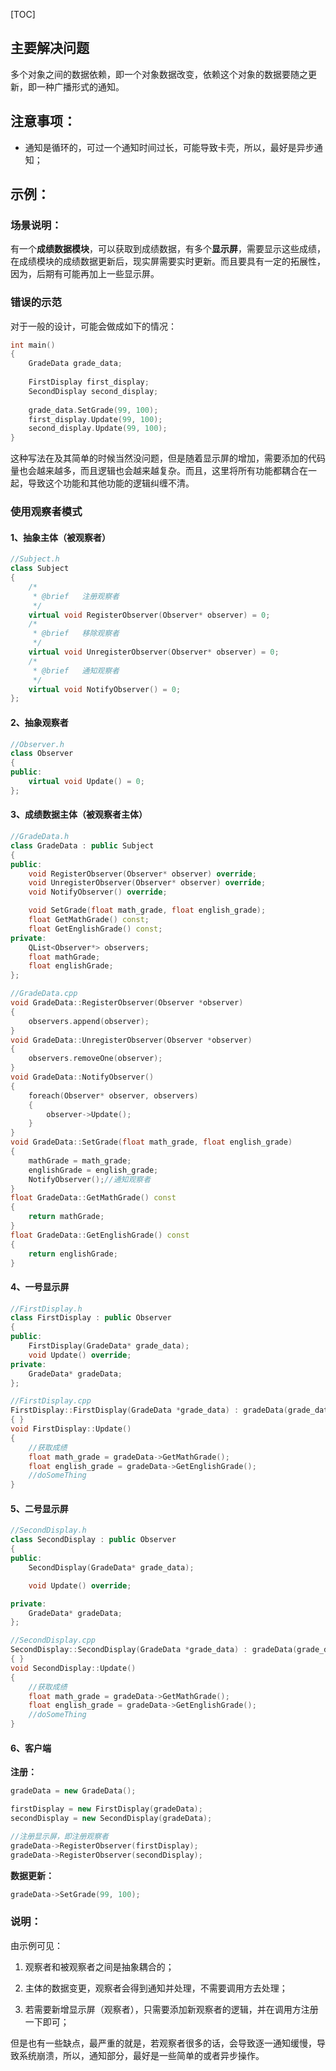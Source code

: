 [TOC]

## 主要解决问题

多个对象之间的数据依赖，即一个对象数据改变，依赖这个对象的数据要随之更新，即一种广播形式的通知。

## 注意事项：

- 通知是循环的，可过一个通知时间过长，可能导致卡壳，所以，最好是异步通知；

## 示例：

### 场景说明：

有一个**成绩数据模块**，可以获取到成绩数据，有多个**显示屏**，需要显示这些成绩，在成绩模块的成绩数据更新后，现实屏需要实时更新。而且要具有一定的拓展性，因为，后期有可能再加上一些显示屏。

### 错误的示范

对于一般的设计，可能会做成如下的情况：

```c++
int main()
{
    GradeData grade_data;
    
    FirstDisplay first_display;
    SecondDisplay second_display;
    
    grade_data.SetGrade(99, 100);
    first_display.Update(99, 100);
    second_display.Update(99, 100);
}
```

这种写法在及其简单的时候当然没问题，但是随着显示屏的增加，需要添加的代码量也会越来越多，而且逻辑也会越来越复杂。而且，这里将所有功能都耦合在一起，导致这个功能和其他功能的逻辑纠缠不清。

### 使用观察者模式

#### 1、抽象主体（被观察者）

```c++
//Subject.h
class Subject
{
    /*
     * @brief   注册观察者
     */
    virtual void RegisterObserver(Observer* observer) = 0;
    /*
     * @brief   移除观察者
     */
    virtual void UnregisterObserver(Observer* observer) = 0;
    /*
     * @brief   通知观察者
     */
    virtual void NotifyObserver() = 0;
};
```

#### 2、抽象观察者

```c++
//Observer.h
class Observer
{
public:
    virtual void Update() = 0;
};
```

#### 3、成绩数据主体（被观察者主体）

```c++
//GradeData.h
class GradeData : public Subject
{
public:
    void RegisterObserver(Observer* observer) override;
    void UnregisterObserver(Observer* observer) override;
    void NotifyObserver() override;

    void SetGrade(float math_grade, float english_grade);
    float GetMathGrade() const;
    float GetEnglishGrade() const;
private:
    QList<Observer*> observers;
    float mathGrade;
    float englishGrade;
};
```

```c++
//GradeData.cpp
void GradeData::RegisterObserver(Observer *observer)
{
    observers.append(observer);
}
void GradeData::UnregisterObserver(Observer *observer)
{
    observers.removeOne(observer);
}
void GradeData::NotifyObserver()
{
    foreach(Observer* observer, observers)
    {
        observer->Update();
    }
}
void GradeData::SetGrade(float math_grade, float english_grade)
{
    mathGrade = math_grade;
    englishGrade = english_grade;
    NotifyObserver();//通知观察者
}
float GradeData::GetMathGrade() const
{
    return mathGrade;
}
float GradeData::GetEnglishGrade() const
{
    return englishGrade;
}
```

#### 4、一号显示屏

```c++
//FirstDisplay.h
class FirstDisplay : public Observer
{
public:
    FirstDisplay(GradeData* grade_data);
    void Update() override;
private:
    GradeData* gradeData;
};
```

```c++
//FirstDisplay.cpp
FirstDisplay::FirstDisplay(GradeData *grade_data) : gradeData(grade_data)
{ }
void FirstDisplay::Update()
{
    //获取成绩
    float math_grade = gradeData->GetMathGrade();
    float english_grade = gradeData->GetEnglishGrade();
    //doSomeThing
}
```
#### 5、二号显示屏
```c++
//SecondDisplay.h
class SecondDisplay : public Observer
{
public:
    SecondDisplay(GradeData* grade_data);

    void Update() override;

private:
    GradeData* gradeData;
};
```

```c++
//SecondDisplay.cpp
SecondDisplay::SecondDisplay(GradeData *grade_data) : gradeData(grade_data)
{ }
void SecondDisplay::Update()
{
    //获取成绩
    float math_grade = gradeData->GetMathGrade();
    float english_grade = gradeData->GetEnglishGrade();
    //doSomeThing
}
```

#### 6、客户端

**注册：**

```c++
gradeData = new GradeData();

firstDisplay = new FirstDisplay(gradeData);
secondDisplay = new SecondDisplay(gradeData);

//注册显示屏，即注册观察者
gradeData->RegisterObserver(firstDisplay);
gradeData->RegisterObserver(secondDisplay);
```

**数据更新：**

```c++
gradeData->SetGrade(99, 100);
```

### 说明：

由示例可见：

1. 观察者和被观察者之间是抽象耦合的；

2. 主体的数据变更，观察者会得到通知并处理，不需要调用方去处理；
3. 若需要新增显示屏（观察者），只需要添加新观察者的逻辑，并在调用方注册一下即可；

但是也有一些缺点，最严重的就是，若观察者很多的话，会导致逐一通知缓慢，导致系统崩溃，所以，通知部分，最好是一些简单的或者异步操作。